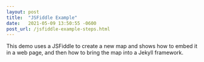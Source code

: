 ```yaml
---
layout: post
title:  "JSFiddle Example"
date:   2021-05-09 13:50:55 -0600
post_url: /jsfiddle-example-steps.html
--- 
```


This demo uses a JSFiddle to create a new map and shows how to embed it in a web page, and then how to bring the map into a Jekyll framework.